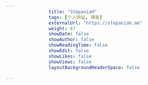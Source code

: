 ---
                title: "StepaniaH"
                tags: [个人网站, 博客]
                externalUrl: "https://stepaniah.me"
                weight: 87
                showDate: false
                showAuthor: false
                showReadingTime: false
                showEdit: false
                showLikes: false
                showViews: false
                layoutBackgroundHeaderSpace: false
                ---

